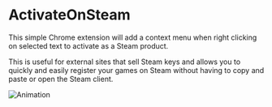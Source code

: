 # ActivateOnSteam
This simple Chrome extension will add a context menu when right clicking on selected text to activate as a Steam product.

This is useful for external sites that sell Steam keys and allows you to quickly and easily register your games on Steam without having to copy and paste or open the Steam client.

![Animation](https://imgur.com/AcgYY7R.gif)